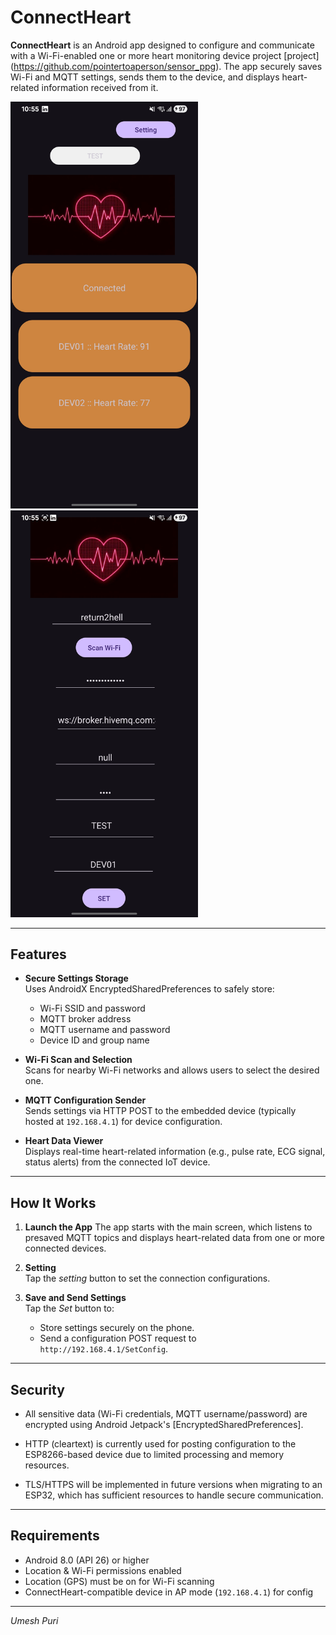 # ConnectHeart

**ConnectHeart** is an Android app designed to configure and communicate with a Wi-Fi-enabled one or more heart monitoring device project [project] (https://github.com/pointertoaperson/sensor_ppg). The app securely saves Wi-Fi and MQTT settings, sends them to the device, and displays heart-related information received from it.

<p float="left">
  <img src="main_page.jpg" alt="Main Page" width="300"/>
  &nbsp;&nbsp;&nbsp;
  <img src="setting_page.jpg" alt="Settings Page" width="300"/>
</p>

---

## Features

- **Secure Settings Storage**  
  Uses AndroidX EncryptedSharedPreferences to safely store:
  - Wi-Fi SSID and password  
  - MQTT broker address  
  - MQTT username and password  
  - Device ID and group name  

- **Wi-Fi Scan and Selection**  
  Scans for nearby Wi-Fi networks and allows users to select the desired one.

- **MQTT Configuration Sender**  
  Sends settings via HTTP POST to the embedded device (typically hosted at `192.168.4.1`) for device configuration.

- **Heart Data Viewer**  
  Displays real-time heart-related information (e.g., pulse rate, ECG signal, status alerts) from the connected IoT device.

---

## How It Works

1. **Launch the App**
    The app starts with the main screen, which listens to presaved MQTT topics and displays heart-related data from one or more connected devices.

2. **Setting**  
   Tap the *setting* button to set the connection configurations.

3. **Save and Send Settings**  
   Tap the *Set* button to:
   - Store settings securely on the phone.
   - Send a configuration POST request to `http://192.168.4.1/SetConfig`.

---

## Security

 - All sensitive data (Wi-Fi credentials, MQTT username/password) are encrypted using Android Jetpack's [EncryptedSharedPreferences].

 - HTTP (cleartext) is currently used for posting configuration to the ESP8266-based device due to limited processing and memory resources.

 - TLS/HTTPS will be implemented in future versions when migrating to an ESP32, which has sufficient resources to handle secure communication.
 
---

## Requirements

- Android 8.0 (API 26) or higher  
- Location & Wi-Fi permissions enabled  
- Location (GPS) must be on for Wi-Fi scanning  
- ConnectHeart-compatible device in AP mode (`192.168.4.1`) for config  

---

*Umesh Puri*
